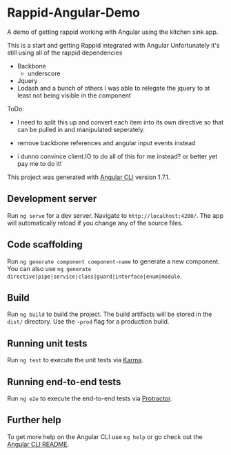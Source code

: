 # Rappid-Angular-Demo

A demo of getting rappid working with Angular using the kitchen sink app.

This is a start and getting Rappid integrated with Angular
Unfortunately it's still using all of the rappid dependencies
- Backbone
  - underscore
- Jquery
- Lodash
and a bunch of others 
I was able to relegate the jquery to at least not being visible in the component

ToDo:

- I need to split this up and convert each item into its own directive so that can be pulled in and manipulated seperately.

- remove backbone references and angular input events instead

- i dunno convince client.IO to do all of this for me instead? or better yet pay me to do it!




This project was generated with [Angular CLI](https://github.com/angular/angular-cli) version 1.7.1.

## Development server

Run `ng serve` for a dev server. Navigate to `http://localhost:4200/`. The app will automatically reload if you change any of the source files.

## Code scaffolding

Run `ng generate component component-name` to generate a new component. You can also use `ng generate directive|pipe|service|class|guard|interface|enum|module`.

## Build

Run `ng build` to build the project. The build artifacts will be stored in the `dist/` directory. Use the `-prod` flag for a production build.

## Running unit tests

Run `ng test` to execute the unit tests via [Karma](https://karma-runner.github.io).

## Running end-to-end tests

Run `ng e2e` to execute the end-to-end tests via [Protractor](http://www.protractortest.org/).

## Further help

To get more help on the Angular CLI use `ng help` or go check out the [Angular CLI README](https://github.com/angular/angular-cli/blob/master/README.md).
